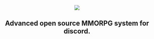 <p align="center">
  <img src="https://gcdnb.pbrd.co/images/CfcTVPHOK4EG.png?o=1" />
</p>
<!-- title only -->
<h2 align="center">Advanced open source MMORPG system for discord.</h2>

